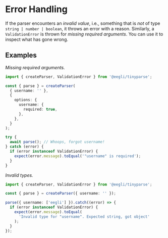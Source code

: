 # Error Handling

If the parser encounters an _invalid value_, i.e., something that is _not_ of type `string | number | boolean`, it throws an error with a reason. Similarly, a `ValidationError` is thrown for _missing required arguments_. You can use it to inspect what has gone wrong.

## Examples

_Missing required arguments._

```ts
import { createParser, ValidationError } from '@eegli/tinyparse';

const { parse } = createParser(
  { username: '' },
  {
    options: {
      username: {
        required: true,
      },
    },
  }
);

try {
  await parse(); // Whoops, forgot username!
} catch (error) {
  if (error instanceof ValidationError) {
    expect(error.message).toEqual('"username" is required');
  }
}
```

_Invalid types._

```ts
import { createParser, ValidationError } from '@eegli/tinyparse';

const { parse } = createParser({ username: '' });

parse({ username: ['eegli'] }).catch((error) => {
  if (error instanceof ValidationError) {
    expect(error.message).toEqual(
      'Invalid type for "username". Expected string, got object'
    );
  }
});
```
